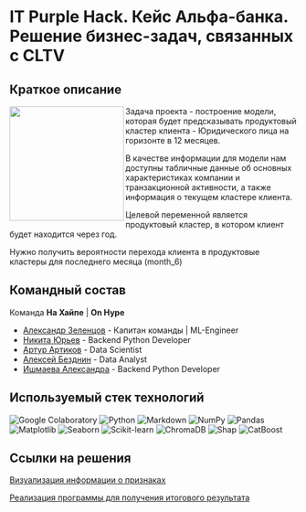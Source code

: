# IT Purple Hack. Кейс Альфа-банка. Решение бизнес-задач, связанных с CLTV

## Краткое описание

<img src="https://leader-id.storage.yandexcloud.net/upload/342045/2bfaf28f-de99-4e54-aff4-8e995325f5f7.jpg" height=200 align="left"> 

Задача проекта - построение модели, которая будет предсказывать продуктовый кластер клиента - Юридического лица на горизонте в 12 месяцев. 

В качестве информации для модели нам доступны табличные данные об основных характеристиках компании и транзакционной активности, а также информация о текущем кластере клиента. 

Целевой переменной является продуктовый кластер, в котором клиент будет находится через год.

Нужно получить вероятности перехода клиента в продуктовые кластеры
для последнего месяца (month_6)



## Командный состав

Команда __На Хайпе__ | __On Hype__

* [Александр Зеленцов](https://github.com/CHex0K) - Капитан команды | ML-Engineer
* [Никита Юрьев](https://github.com/Serfetto) - Backend Python Developer
* [Артур Артиков](https://github.com/ArturArtikov) - Data Scientist
* [Алексей Безднин](https://github.com/BezdninAlex) - Data Analyst
* [Ишмаева Александра](https://github.com/alexandraishmaeva) - Backend Python Developer




## Используемый стек технологий

![Google Colaboratory](https://img.shields.io/badge/Google%20Colaboratory-ffffff.svg?style=for-the-badge&logo=google-colab&logoColor=orange)
![Python](https://img.shields.io/badge/python-3670A0?style=for-the-badge&logo=python&logoColor=ffdd54)
![Markdown](https://img.shields.io/badge/markdown-%23000000.svg?style=for-the-badge&logo=markdown&logoColor=white)
![NumPy](https://img.shields.io/badge/numpy-%23013243.svg?style=for-the-badge&logo=numpy&logoColor=white)
![Pandas](https://img.shields.io/badge/pandas-%23150458.svg?style=for-the-badge&logo=pandas&logoColor=white)
![Matplotlib](https://img.shields.io/badge/Matplotlib-%23ffffff.svg?style=for-the-badge&logo=Matplotlib&logoColor=black)
![Seaborn](https://img.shields.io/badge/Seaborn-%231F6F70.svg?style=for-the-badge)
![Scikit-learn](https://img.shields.io/badge/scikit--learn-%23F7931E.svg?style=for-the-badge&logo=scikit-learn&logoColor=white)
![ChromaDB](https://img.shields.io/badge/ChromaDB-%231d2f3e.svg?style=for-the-badge)
![Shap](https://img.shields.io/badge/Shap-%238f37bb.svg?style=for-the-badge)
![CatBoost](https://img.shields.io/badge/CatBoost-%23ffcc00.svg?style=for-the-badge)

## Ссылки на решения

[Визуализация информации о признаках](https://colab.research.google.com/drive/14M3rvzvZYwIi9mP2itX4I85LZGgiYl6h?usp=sharing)

[Реализация программы для получения итогового результата]()
